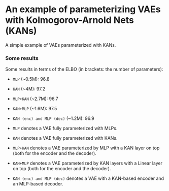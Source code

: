 # An example of parameterizing VAEs with Kolmogorov-Arnold Nets (KANs)
A simple example of VAEs parameterized with KANs.

### Some results
Some results in terms of the ELBO (in brackets: the number of parameters):
- `MLP` (~0.5M): 96.8
- `KAN` (~4M): 97.2
- `MLP+KAN` (~2.7M): 96.7
- `KAN+MLP` (~1.6M): 97.5

- `KAN (enc) and MLP (dec)` (~1.2M): 96.9
- `MLP` denotes a VAE fully parameterized with MLPs.
- `KAN` denotes a VAE fully parameterized with KANs.
- `MLP+KAN` denotes a VAE parameterized by MLP with a KAN layer on top (both for the encoder and the decoder).
- `KAN+MLP` denotes a VAE parameterized by KAN layers with a Linear layer on top (both for the encoder and the decoder).
- `KAN (enc) and MLP (dec)` denotes a VAE with a KAN-based encoder and an MLP-based decoder.
